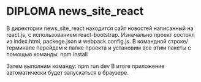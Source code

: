 # DIPLOMA news_site_react
В директории news_site_react находится сайт новостей написанный на react.js, с использованием react-bootstrap.
Изначально проект состоял из index.html, packege.json и webpack.config.js.
В командной строке/терминале перейдем к папке проекта и установим все этим пакеты с помощью команды: npm install 

Затем выполним команду: npm run dev   В итоге приложение автоматически будет запускаться в браузере.

